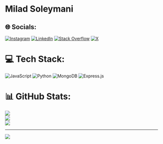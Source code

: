 # Milad Soleymani

## 🌐 Socials:
[![Instagram](https://img.shields.io/badge/Instagram-%23E4405F.svg?logo=Instagram&logoColor=white)](https://instagram.com/web.coder2) [![LinkedIn](https://img.shields.io/badge/LinkedIn-%230077B5.svg?logo=linkedin&logoColor=white)](https://linkedin.com/in/miladcoder) [![Stack Overflow](https://img.shields.io/badge/-Stackoverflow-FE7A16?logo=stack-overflow&logoColor=white)](https://stackoverflow.com/users/24652741) [![X](https://img.shields.io/badge/X-black.svg?logo=X&logoColor=white)](https://x.com/MiladCoderHere) 

# 💻 Tech Stack:
![JavaScript](https://img.shields.io/badge/javascript-%23323330.svg?style=for-the-badge&logo=javascript&logoColor=%23F7DF1E) ![Python](https://img.shields.io/badge/python-3670A0?style=for-the-badge&logo=python&logoColor=ffdd54) ![MongoDB](https://img.shields.io/badge/MongoDB-%234ea94b.svg?style=for-the-badge&logo=mongodb&logoColor=white) ![Express.js](https://img.shields.io/badge/express.js-%23404d59.svg?style=for-the-badge&logo=express&logoColor=%2361DAFB)
# 📊 GitHub Stats:
![](https://github-readme-stats.vercel.app/api?username=MiladCoderSoli&theme=dark&hide_border=false&include_all_commits=false&count_private=true)<br/>
![](https://github-readme-streak-stats.herokuapp.com/?user=MiladCoderSoli&theme=dark&hide_border=false)<br/>
![](https://github-readme-stats.vercel.app/api/top-langs/?username=MiladCoderSoli&theme=dark&hide_border=false&include_all_commits=false&count_private=true&layout=compact)

---
[![](https://visitcount.itsvg.in/api?id=MiladCoderSoli&icon=0&color=0)](https://visitcount.itsvg.in)

<!-- Proudly created with GPRM ( https://gprm.itsvg.in ) -->
